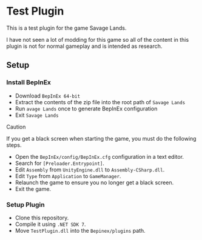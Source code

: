 # Test Plugin
This is a test plugin for the game Savage Lands.

I have not seen a lot of modding for this game so all of the content in this plugin is not for normal gameplay and is intended as research.

## Setup

### Install BepInEx
- Download `BepInEx 64-bit`
- Extract the contents of the zip file into the root path of `Savage Lands`
- Run `avage Lands` once to generate BepInEx configuration
- Exit `Savage Lands`

> [!CAUTION]
> If you get a black screen when starting the game, you must do the following steps.

- Open the `BepInEx/config/BepInEx.cfg` configuration in a text editor.
- Search for `[Preloader.Entrypoint]`.
- Edit `Assembly` from `UnityEngine.dll` to `Assembly-CSharp.dll`.
- Edit `Type` from `Application` to `GameManager`.
- Relaunch the game to ensure you no longer get a black screen.
- Exit the game.

### Setup Plugin
- Clone this repository.
- Compile it using `.NET SDK 7`.
- Move `TestPlugin.dll` into the `Bepinex/plugins` path.